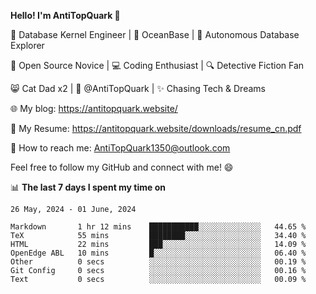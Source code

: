 
**Hello! I'm AntiTopQuark 👋**

🔧 Database Kernel Engineer | 🌊 OceanBase | 🤖 Autonomous Database Explorer

🌱 Open Source Novice | 💻 Coding Enthusiast | 🔍 Detective Fiction Fan

😸 Cat Dad x2 | 🎉 @AntiTopQuark | ✨ Chasing Tech & Dreams

🌐 My blog: https://antitopquark.website/

📄 My Resume: https://antitopquark.website/downloads/resume_cn.pdf

📧 How to reach me: AntiTopQuark1350@outlook.com

Feel free to follow my GitHub and connect with me! 😄

📊 **The last 7 days I spent my time on** 

<!--START_SECTION:waka-->
```text
26 May, 2024 - 01 June, 2024

Markdown       1 hr 12 mins    ███████████░░░░░░░░░░░░░░   44.65 % 
TeX            55 mins         ████████░░░░░░░░░░░░░░░░░   34.40 % 
HTML           22 mins         ███░░░░░░░░░░░░░░░░░░░░░░   14.09 % 
OpenEdge ABL   10 mins         █░░░░░░░░░░░░░░░░░░░░░░░░   06.40 % 
Other          0 secs          ░░░░░░░░░░░░░░░░░░░░░░░░░   00.19 % 
Git Config     0 secs          ░░░░░░░░░░░░░░░░░░░░░░░░░   00.16 % 
Text           0 secs          ░░░░░░░░░░░░░░░░░░░░░░░░░   00.09 %
```
<!--END_SECTION:waka-->


